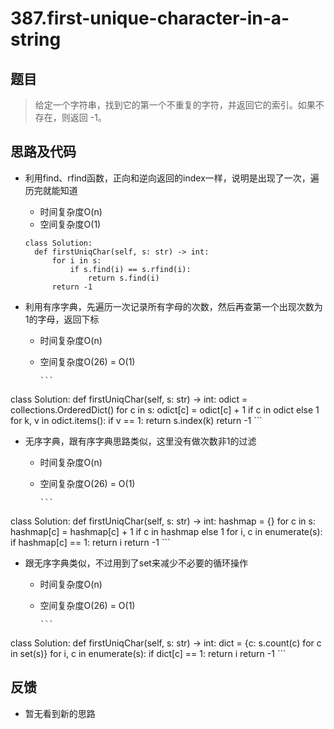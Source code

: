 # 387.first-unique-character-in-a-string

## 题目

> 给定一个字符串，找到它的第一个不重复的字符，并返回它的索引。如果不存在，则返回 -1。

## 思路及代码

- 利用find、rfind函数，正向和逆向返回的index一样，说明是出现了一次，遍历完就能知道
  
  - 时间复杂度O(n)
  - 空间复杂度O(1)
  
  ```
  class Solution:
    def firstUniqChar(self, s: str) -> int:
        for i in s:
            if s.find(i) == s.rfind(i):
                return s.find(i)
        return -1
  ```
  
- 利用有序字典，先遍历一次记录所有字母的次数，然后再查第一个出现次数为1的字母，返回下标
  - 时间复杂度O(n)
  - 空间复杂度O(26) = O(1)

		```
class Solution:
    def firstUniqChar(self, s: str) -> int:
        odict = collections.OrderedDict()
        for c in s:
            odict[c] = odict[c] + 1 if c in odict else 1
        for k, v in odict.items():
            if v == 1:
                return s.index(k)
        return -1
	  ```

- 无序字典，跟有序字典思路类似，这里没有做次数非1的过滤
  - 时间复杂度O(n)
  - 空间复杂度O(26) = O(1)

		```
class Solution:
    def firstUniqChar(self, s: str) -> int:
        hashmap = {}
        for c in s:
            hashmap[c] = hashmap[c] + 1 if c in hashmap else 1
        for i, c in enumerate(s):
            if hashmap[c] == 1:
                return i
        return -1
		```

- 跟无序字典类似，不过用到了set来减少不必要的循环操作
  - 时间复杂度O(n)
  - 空间复杂度O(26) = O(1)

		```
class Solution:
    def firstUniqChar(self, s: str) -> int:
        dict = {c: s.count(c) for c in set(s)}
        for i, c in enumerate(s):
            if dict[c] == 1:
                return i
        return -1
	  ```



## 反馈

- 暂无看到新的思路